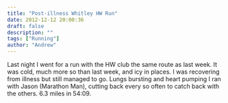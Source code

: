 ```yaml
---
title: "Post-illness Whitley HW Run"
date: 2012-12-12 20:00:36
draft: false
description: ""
tags: ["Running"]
author: "Andrew"
---
```


Last night I went for a run with the HW club the same route as last week. It was cold, much more so than last week, and icy in places. I was recovering from illness but still managed to go. Lungs bursting and heart pumping I ran with Jason (Marathon Man), cutting back every so often to catch back with the others. 6.3 miles in 54:09.
